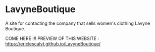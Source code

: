 # LavyneBoutique
A site for contacting the company that sells women's clothing Lavyne Boutique.

COME HERE !!! PREVIEW OF THIS WEBSITE :
https://ericlescalvt.github.io/LavyneBoutique/
